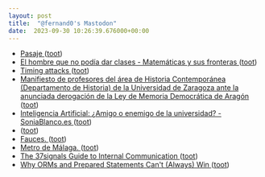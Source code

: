 ```yaml
---
layout: post
title:  "@fernand0's Mastodon"
date:  2023-09-30 10:26:39.676000+00:00
---
```

*  [Pasaje ](https://www.flickr.com/photos/fernand0/53207496563) ([toot](https://mastodon.social/@fernand0/111153617284219226))
*  [El hombre que no podía dar clases - Matemáticas y sus fronteras ](https://www.madrimasd.org/blogs/matematicas/2023/09/13/15036) ([toot](https://mastodon.social/@fernand0/111153534649596442))
*  [Timing attacks ](https://www.johndcook.com/blog/2023/09/15/timing-attacks) ([toot](https://mastodon.social/@fernand0/111153462356586814))
*  [Manifiesto de profesores del área de Historia Contemporánea (Departamento de Historia) de la Universidad de Zaragoza ante la anunciada derogación de la Ley de Memoria Democrática de Aragón   ](https://www.unizar.es/actualidad/vernoticia_ng.php?id=75247) ([toot](https://mastodon.social/@fernand0/111153073611793981))
*  [Inteligencia Artificial: ¿Amigo o enemigo de la universidad? - SoniaBlanco.es ](https://soniablanco.es/2023/09/inteligencia-artificial-amigo-o-enemigo-de-la-universidad) ([toot](https://mastodon.social/@fernand0/111152916100387714))
*  [ ](https://jvm.social/@jorge) ([toot](https://mastodon.social/@fernand0/111149916209198715))
*  [Fauces. ](https://avecesunafoto.wordpress.com/2023/09/29/fauces) ([toot](https://mastodon.social/@fernand0/111149693071996753))
*  [Metro de Málaga. ](https://avecesunafoto.wordpress.com/2023/09/28/metro-de-malaga) ([toot](https://mastodon.social/@fernand0/111149673400743715))
*  [The 37signals Guide to Internal Communication ](https://37signals.com/how-we-communicate) ([toot](https://mastodon.social/@fernand0/111149533786343809))
*  [Why ORMs and Prepared Statements Can't (Always) Win ](https://www.sonarsource.com/blog/why-orms-and-prepared-statements-cant-always-win) ([toot](https://mastodon.social/@fernand0/111149434712554971))
